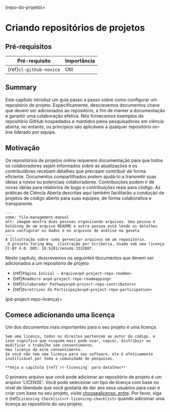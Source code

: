 (repo-do-projeto)=
# Criando repositórios de projetos

## Pré-requisitos

| Pré-requisito           | Importância |
| ----------------------- | ----------- |
| {ref}`cl-github-novice` | Útil        |


## Summary

Este capítulo introduz um guia passo a passo sobre como configurar um repositório de projeto. Especificamente, descrevemos documentos chave que devem ser adicionados ao repositório, a fim de manter a documentação e garantir uma colaboração efetiva. Nós fornecemos exemplos do repositório GitHub hospedados e mantidos pelos pesquisadores em ciência aberta, no entanto, os princípios são aplicáveis a qualquer repositório on-line liderado por equipe.

## Motivação

Os repositórios de projetos online requerem documentação para que todos os colaboradores sejam informados sobre as atualizações e os contribuidores recebam detalhes que precisam contribuir de forma eficiente. Documentos compartilhados podem ajudá-lo a transmitir suas ideias a novos ou potenciais colaboradores. Contribuições podem ir de novas ideias para relatórios de bugs e contribuições reais para código. As práticas de Ciência Aberta descritas aqui também facilitarão a condução de projetos de código aberto para suas equipes, de forma colaborativa e transparente.

```{figure} ../figures/file-management-manual.jpg
---
nome: file-management-manual
alt: imagem mostra duas pessoas organizando arquivos. Uma pessoa é holdinng de um arquivo README e outra pessoa está lendo os detalhes para configurar os dados e os arquivos de análise na gaveta
---
A Illustração sobre como gerenciar arquivos em um repositório.
_O projeto Turing Way_ ilustração por Scriberia. Usado sob uma licença CC-BY 4.0. DOI: 10.5281/zenodo.3332807.
```

Neste capítulo, descrevemos os seguintes documentos que devem ser adicionados a um repositório de projeto:
- {ref}`Página Inicial - Arquivo<pd-project-repo-readme>`
- {ref}`Roadmiro a<pd-project-repo-roadmapping>`
- {ref}`Colaborador Pathways<pd-project-repo-contributors>`
- {ref}`Diretrizes da Participação<pd-project-repo-participation>`

(pd-project-repo-licença)=
## Comece adicionando uma licença

Um dos documentos mais importantes para o seu projeto é uma licença.

```{note}
Sem uma licença, todos os direitos pertencem ao autor do código. e isso significa que ninguém mais pode usar, copiar, distribuir ou modificar o trabalho sem consentimento.
Uma licença dá este consentimento.
Se você não tem uma licença para seu software, ele é efetivamente inutilizável por toda a comunidade de pesquisas.

**Veja o capítulo {ref}`rr-licensing` para detalhes**
```

O primeiro arquivo que você pode adicionar ao repositório de projeto é um arquivo 'LICENSE'. Você pode selecionar um tipo de licença com base no nível de liberdade que você gostaria de dar aos seus usuários para usar e criar com base no seu projeto, visite [choosealicense. entre](https://choosealicense.com/). Por favor, siga o {ref}`Licensing Checklist<rr-licensing-checklist>` quando adicionar uma licença ao repositório do seu projeto.
